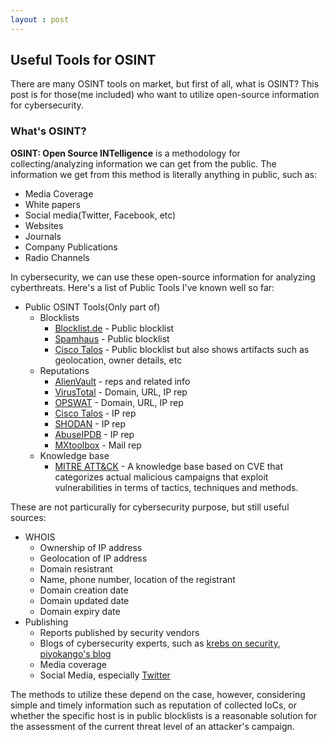 ```yaml
---
layout : post
---
```

## Useful Tools for OSINT
There are many OSINT tools on market, but first of all, what is OSINT? This post is for those(me included) who want to utilize open-source information for cybersecurity.

### What's OSINT?
**OSINT: Open Source INTelligence** is a methodology for collecting/analyzing information we can get from the public. The information we get from this method is literally anything in public, such as:
 - Media Coverage
 - White papers
 - Social media(Twitter, Facebook, etc)
 - Websites
 - Journals
 - Company Publications
 - Radio Channels

In cybersecurity, we can use these open-source information for analyzing cyberthreats. Here's a list of Public Tools I've known well so far:
 - Public OSINT Tools(Only part of)
    - Blocklists
        - [Blocklist.de](https://www.blocklist.de/) - Public blocklist
        - [Spamhaus](https://www.spamhaus.org/) - Public blocklist
        - [Cisco Talos](https://talosintelligence.com/reputation_center/) - Public blocklist but also shows artifacts such as geolocation, owner details, etc
    - Reputations
        - [AlienVault](https://otx.alienvault.com/) - reps and related info
        - [VirusTotal](https://virustotal.com/) - Domain, URL, IP rep
        - [OPSWAT](https://metadefender.opswat.com/) - Domain, URL, IP rep
        - [Cisco Talos](https://talosintelligence.com/) - IP rep
        - [SHODAN](https://www.shodan.io/) - IP rep
        - [AbuseIPDB](https://www.abuseipdb.com/) - IP rep
        - [MXtoolbox](https://mxtoolbox.com/) - Mail rep
    - Knowledge base
        - [MITRE ATT&CK](https://attack.mitre.org/) - A knowledge base based on CVE that categorizes actual malicious campaigns that exploit vulnerabilities in terms of tactics, techniques and methods.

These are not particurally for cybersecurity purpose, but still useful sources:
 - WHOIS
    - Ownership of IP address
    - Geolocation of IP address
    - Domain resistrant
    - Name, phone number, location of the registrant
    - Domain creation date
    - Domain updated date
    - Domain expiry date
 - Publishing
    - Reports  published by security vendors
    - Blogs of cybersecurity experts, such as [krebs on security](https://krebsonsecurity.com/), [piyokango's blog](https://piyolog.hatenadiary.jp/)
    - Media coverage
    - Social Media, especially [Twitter](https://twitter.com)

The methods to utilize these depend on the case, however, considering simple and timely information such as reputation of collected IoCs, or whether the specific host is in public blocklists is a reasonable solution for the assessment of the current threat level of an attacker's campaign.